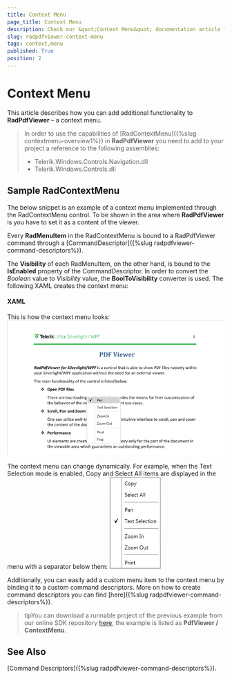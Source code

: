 ```yaml
---
title: Context Menu
page_title: Context Menu
description: Check our &quot;Context Menu&quot; documentation article for the RadPdfViewer WPF control.
slug: radpdfviewer-context-menu
tags: context,menu
published: True
position: 2
---
```


# Context Menu

This article describes how you can add additional functionality to __RadPdfViewer__ – a context menu.
      

>In order to use the capabilities of [RadContextMenu]({%slug contextmenu-overview1%}) in __RadPdfViewer__ you need to add to your project a reference to the following assemblies:
>
> * Telerik.Windows.Controls.Navigation.dll 
> * Telerik.Windows.Controls.dll


## Sample RadContextMenu

The below snippet is an example of a context menu implemented through the RadContextMenu control. To be shown in the area where  __RadPdfViewer__ is you have to set it as a content of the viewer.
        

Every __RadMenuItem__ in the RadContextMenu is bound to a RadPdfViewer command through a [CommandDescriptor]({%slug radpdfviewer-command-descriptors%}).
        

The __Visibility__ of each RadMenuItem, on the other hand, is bound to the __IsEnabled__ property of the CommandDescriptor. In order to convert the *Boolean* value to *Visibility*  value, the __BoolToVisibility__ converter is used. The following XAML creates the context menu:
        

#### __XAML__

This is how the context menu looks:
![Rad Pdf Viewer Context Menu 03](images/RadPdfViewer_Context_Menu_03.png)

The context menu can change dynamically. For example, when the Text Selection mode is enabled, Copy and Select All items are displayed in the menu with a separator below them:
![Rad Pdf Viewer Context Menu 02](images/RadPdfViewer_Context_Menu_02.png)

Additionally, you can easily add a custom menu item to the context menu by binding it to a custom command descriptors. More on how to create command descriptors you can find [here]({%slug radpdfviewer-command-descriptors%}).
        

>tipYou can download a runnable project of the previous example from our online SDK repository [here](https://github.com/telerik/xaml-sdk), the example is listed as __PdfViewer / ContextMenu__.
          

## See Also
[Command Descriptors]({%slug radpdfviewer-command-descriptors%}).